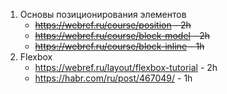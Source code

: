 1. Основы позиционирования элементов
    - ~~https://webref.ru/course/position - 2h~~
    - ~~https://webref.ru/course/block-model - 2h~~
    - ~~https://webref.ru/course/block-inline - 1h~~
2. Flexbox
    - https://webref.ru/layout/flexbox-tutorial - 2h
    - https://habr.com/ru/post/467049/ - 1h
